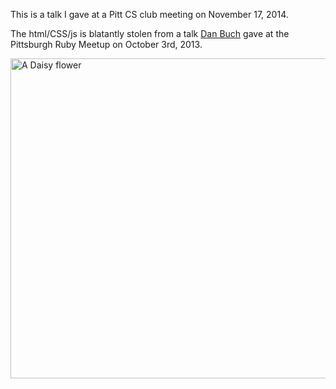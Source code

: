 This is a talk I gave at a Pitt CS club meeting on November 17, 2014.


The html/CSS/js is blatantly stolen from a talk [Dan Buch](http://github/meatballhat) gave at the Pittsburgh Ruby Meetup on October 3rd, 2013.

<a title="By Halil marx07 GFDL, via Wikimedia Commons" href="http://commons.wikimedia.org/wiki/File%3AA_Daisy_flower.jpg"><img width="512" alt="A Daisy flower" src="http://upload.wikimedia.org/wikipedia/commons/thumb/1/1c/A_Daisy_flower.jpg/512px-A_Daisy_flower.jpg"/></a>
